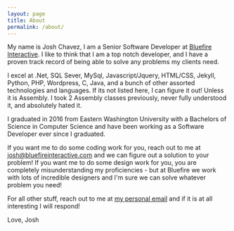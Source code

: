 ```yaml
---
layout: page
title: About
permalink: /about/
---
```


My name is Josh Chavez, I am a Senior Software Developer at <a href="https://bluefireinteractive.com/">Bluefire Interactive</a>. I like to think that I am a top notch developer, and I have a proven track record of being able to solve any problems my clients need. 

I excel at .Net, SQL Sever, MySql, Javascript/Jquery, HTML/CSS, Jekyll, Python, PHP, Wordpress, C, Java, and a bunch of other assorted technologies and languages. If its not listed here, I can figure it out! Unless it is Assembly. I took 2 Assembly classes previously, never fully understood it, and absolutely hated it. 

I graduated in 2016 from Eastern Washington University with a Bachelors of Science in Computer Science and have been working as a Software Developer ever since I graduated. 

If you want me to do some coding work for you, reach out to me at <a href="mailto:josh@bluefireinteractive.com">josh@bluefireinteractive.com</a> and we can figure out a solution to your problem! If you want me to do some design work for you, you are completely misunderstanding my proficiencies - but at Bluefire we work with lots of incredible designers and I'm sure we can solve whatever problem you need!

For all other stuff, reach out to me at <a href="mailto:joshthorchavez@gmail.com">my personal email</a> and if it is at all interesting I will respond!

Love,
Josh